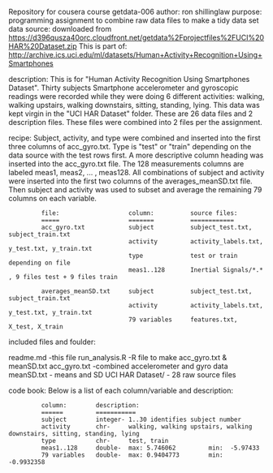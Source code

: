 Repository for cousera course getdata-006
author: ron shillinglaw
purpose: programming assignment to combine raw data files to make a tidy data set
data source: downloaded from https://d396qusza40orc.cloudfront.net/getdata%2Fprojectfiles%2FUCI%20HAR%20Dataset.zip
             This is part of: http://archive.ics.uci.edu/ml/datasets/Human+Activity+Recognition+Using+Smartphones

description: This is for "Human Activity Recognition Using Smartphones Dataset". Thirty subjects
             Smartphone accelerometer and gyroscopic readings were recorded while they were doing 6 different
             activities:  walking, walking upstairs, walking downstairs, sitting, standing, lying. This
             data was kept virgin in the "UCI HAR Dataset" folder. These are 26 data files and 2
             description files. These files were combined into 2 files per the assignment.
             
recipe:      Subject, activity, and type were combined and inserted into the first three columns of acc_gyro.txt.
             Type is "test" or "train" depending on the data source with the test rows first. A more
             descriptive column heading was inserted into the acc_gyro.txt file. The 128 measurements
             columns are labeled meas1, meas2, ... , meas128.
             All combinations of subject and activity were inserted into the first two columns of the
             averages_meanSD.txt file. Then subject and activity was used to subset and average the
             remaining 79 columns on each variable.
             
             
             file:                   column:          source files:
             =====                   =======          ============
             acc_gyro.txt            subject          subject_test.txt, subject_train.txt
                                     activity         activity_labels.txt, y_test.txt, y_train.txt
                                     type             test or train depending on file
                                     meas1..128       Inertial Signals/*.*  , 9 files test + 9 files train
                            
             averages_meanSD.txt     subject          subject_test.txt, subject_train.txt
                                     activity         activity_labels.txt, y_test.txt, y_train.txt
                                     79 variables     features.txt, X_test, X_train
                            
             
included files and foulder:

readme.md             -this file
run_analysis.R        -R file to make acc_gyro.txt & meanSD.txt
acc_gyro.txt          -combined accelerometer and gyro data
meanSD.txt            -  means and SD
UCI HAR Dataset/      - 28 raw source files


code book:   Below is a list of each column/variable and description:

             column:        description:
             ======         ===========
             subject        integer- 1..30 identifies subject number
             activity       chr-     walking, walking upstairs, walking downstairs, sitting, standing, lying
             type           chr-     test, train
             meas1..128     double-  max: 5.746062         min:  -5.97433
             79 variables   double-  max: 0.9404773        min:  -0.9932358

